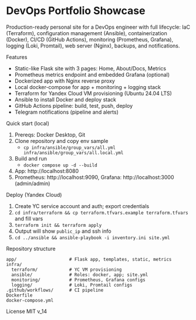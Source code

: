DevOps Portfolio Showcase
=========================

Production-ready personal site for a DevOps engineer with full lifecycle: IaC (Terraform), configuration management (Ansible), containerization (Docker), CI/CD (GitHub Actions), monitoring (Prometheus, Grafana), logging (Loki, Promtail), web server (Nginx), backups, and notifications.


Features
- Static-like Flask site with 3 pages: Home, About/Docs, Metrics
- Prometheus metrics endpoint and embedded Grafana (optional)
- Dockerized app with Nginx reverse proxy
- Local docker-compose for app + monitoring + logging stack
- Terraform for Yandex Cloud VM provisioning (Ubuntu 24.04 LTS)
- Ansible to install Docker and deploy stack
- GitHub Actions pipeline: build, test, push, deploy
- Telegram notifications (pipeline and alerts)

Quick start (local)
1. Prereqs: Docker Desktop, Git
2. Clone repository and copy env sample
   - `cp infra/ansible/group_vars/all.yml infra/ansible/group_vars/all.local.yml`
3. Build and run
   - `docker compose up -d --build`
4. App: http://localhost:8080
5. Prometheus: http://localhost:9090, Grafana: http://localhost:3000 (admin/admin)

Deploy (Yandex Cloud)
1. Create YC service account and auth; export credentials
2. `cd infra/terraform && cp terraform.tfvars.example terraform.tfvars` and fill vars
3. `terraform init && terraform apply`
4. Output will show `public_ip` and ssh info
5. `cd ../ansible && ansible-playbook -i inventory.ini site.yml`

Repository structure
```
app/                    # Flask app, templates, static, metrics
infra/
  terraform/            # YC VM provisioning
  ansible/              # Roles: docker, app; site.yml
  monitoring/           # Prometheus, Grafana configs
  logging/              # Loki, Promtail configs
.github/workflows/      # CI pipeline
Dockerfile
docker-compose.yml
```

License
MIT
v_14